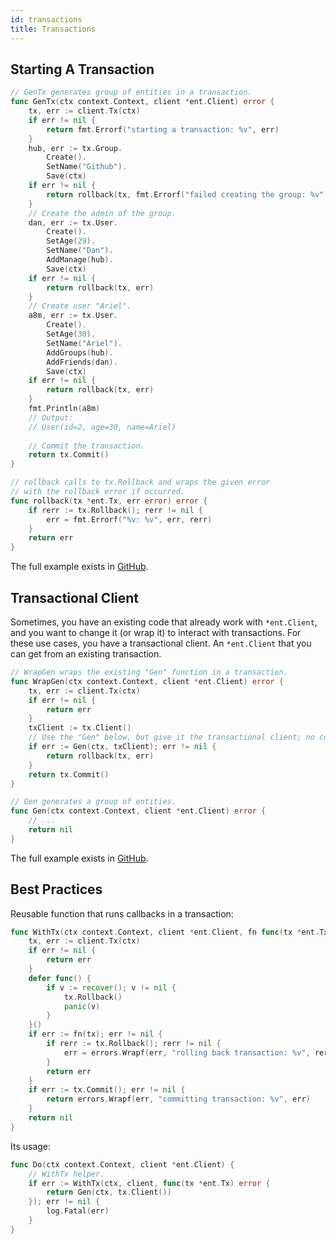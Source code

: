 ```yaml
---
id: transactions
title: Transactions
---
```


## Starting A Transaction

```go
// GenTx generates group of entities in a transaction.
func GenTx(ctx context.Context, client *ent.Client) error {
	tx, err := client.Tx(ctx)
	if err != nil {
		return fmt.Errorf("starting a transaction: %v", err)
	}
	hub, err := tx.Group.
		Create().
		SetName("Github").
		Save(ctx)
	if err != nil {
		return rollback(tx, fmt.Errorf("failed creating the group: %v", err))
	}
	// Create the admin of the group.
	dan, err := tx.User.
		Create().
		SetAge(29).
		SetName("Dan").
		AddManage(hub).
		Save(ctx)
	if err != nil {
		return rollback(tx, err)
	}
	// Create user "Ariel".
	a8m, err := tx.User.
		Create().
		SetAge(30).
		SetName("Ariel").
		AddGroups(hub).
		AddFriends(dan).
		Save(ctx)
	if err != nil {
		return rollback(tx, err)
	}
	fmt.Println(a8m)
	// Output:
	// User(id=2, age=30, name=Ariel)
	
	// Commit the transaction.
	return tx.Commit()
}

// rollback calls to tx.Rollback and wraps the given error
// with the rollback error if occurred.
func rollback(tx *ent.Tx, err error) error {
	if rerr := tx.Rollback(); rerr != nil {
		err = fmt.Errorf("%v: %v", err, rerr)
	}
	return err
}
```

The full example exists in [GitHub](https://github.com/facebookincubator/ent/tree/master/examples/traversal).

## Transactional Client

Sometimes, you have an existing code that already work with `*ent.Client`, and you want to change it (or wrap it)
to interact with transactions. For these use cases, you have a transactional client. An `*ent.Client` that you can
get from an existing transaction.

```go
// WrapGen wraps the existing "Gen" function in a transaction.
func WrapGen(ctx context.Context, client *ent.Client) error {
	tx, err := client.Tx(ctx)
	if err != nil {
		return err
	}
	txClient := tx.Client()
	// Use the "Gen" below, but give it the transactional client; no code changes to "Gen".
	if err := Gen(ctx, txClient); err != nil {
		return rollback(tx, err)
	}
	return tx.Commit()
}

// Gen generates a group of entities.
func Gen(ctx context.Context, client *ent.Client) error {
	// ...
	return nil
}
```

The full example exists in [GitHub](https://github.com/facebookincubator/ent/tree/master/examples/traversal).

## Best Practices

Reusable function that runs callbacks in a transaction:

```go
func WithTx(ctx context.Context, client *ent.Client, fn func(tx *ent.Tx) error) error {
	tx, err := client.Tx(ctx)
	if err != nil {
		return err
	}
	defer func() {
		if v := recover(); v != nil {
			tx.Rollback()
			panic(v)
		}
	}()
	if err := fn(tx); err != nil {
		if rerr := tx.Rollback(); rerr != nil {
			err = errors.Wrapf(err, "rolling back transaction: %v", rerr)
		}
		return err
	}
	if err := tx.Commit(); err != nil {
		return errors.Wrapf(err, "committing transaction: %v", err)
	}
	return nil
}
```

Its usage:

```go
func Do(ctx context.Context, client *ent.Client) {
	// WithTx helper.
	if err := WithTx(ctx, client, func(tx *ent.Tx) error {
		return Gen(ctx, tx.Client())
	}); err != nil {
		log.Fatal(err)
	}
}
```
